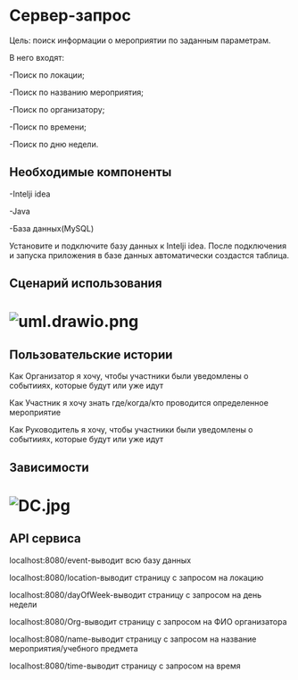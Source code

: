 
# Сервер-запрос
Цель: поиск информации о мероприятии по заданным параметрам.

В него входят:

-Поиск по локации;

-Поиск по названию мероприятия;

-Поиск по организатору;

-Поиск по времени;

-Поиск по дню недели.

## Необходимые компоненты

-Intelji idea

-Java

-База данных(MySQL)

Установите и подключите базу данных к Intelji idea. После подключения и запуска приложения в базе данных автоматически создастся таблица.

## Сценарий использования
# ![uml.drawio.png](https://github.com/Lyana2021/CampusIndoorLocation/blob/main/Planer/uml.drawio.png)

## Пользовательские истории

Как Организатор я хочу, чтобы участники были уведомлены о событииях, которые будут или уже идут

Как Участник  я хочу знать где/когда/кто проводится определенное мероприятие

Как Руководитель я хочу, чтобы участники были уведомлены о событииях, которые будут или уже идут

## Зависимости
# ![DC.jpg](https://github.com/Lyana2021/CampusIndoorLocation/blob/main/Planer/DC.jpg)

## API сервиса

localhost:8080/event-выводит всю базу данных

localhost:8080/location-выводит страницу с запросом на локацию

localhost:8080/dayOfWeek-выводит страницу с запросом на день недели

localhost:8080/Org-выводит страницу с запросом на ФИО организатора

localhost:8080/name-выводит страницу с запросом на название мероприятия/учебного предмета

localhost:8080/time-выводит страницу с запросом на время


